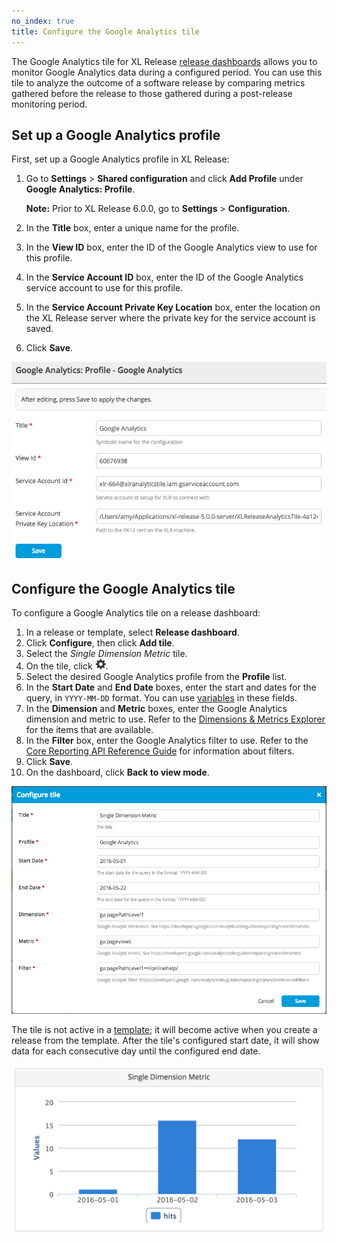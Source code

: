 ```yaml
---
no_index: true
title: Configure the Google Analytics tile
---
```


The Google Analytics tile for XL Release [release dashboards](/xl-release/how-to/using-the-release-dashboard.html) allows you to monitor Google Analytics data during a configured period. You can use this tile to analyze the outcome of a software release by comparing metrics gathered before the release to those gathered during a post-release monitoring period.

## Set up a Google Analytics profile

First, set up a Google Analytics profile in XL Release:

1. Go to **Settings** > **Shared configuration** and click **Add Profile** under **Google Analytics: Profile**.

    **Note:** Prior to XL Release 6.0.0, go to **Settings** > **Configuration**.

2. In the **Title** box, enter a unique name for the profile.
3. In the **View ID** box, enter the ID of the Google Analytics view to use for this profile.
4. In the **Service Account ID** box, enter the ID of the Google Analytics service account to use for this profile.
5. In the **Service Account Private Key Location** box, enter the location on the XL Release server where the private key for the service account is saved.
6. Click **Save**.

![Google Analytics profile configuration](../images/google-analytics-profile.png)

## Configure the Google Analytics tile

To configure a Google Analytics tile on a release dashboard:

1. In a release or template, select **Release dashboard**.
1. Click **Configure**, then click **Add tile**.
1. Select the _Single Dimension Metric_ tile.
1. On the tile, click ![Configure icon](/images/button_configure_tile.png).
1. Select the desired Google Analytics profile from the **Profile** list.
1. In the **Start Date** and **End Date** boxes, enter the start and dates for the query, in `YYYY-MM-DD` format. You can use [variables](/xl-release/how-to/create-release-variables.html) in these fields.
1. In the **Dimension** and **Metric** boxes, enter the Google Analytics dimension and metric to use. Refer to the [Dimensions & Metrics Explorer](https://developers.google.com/analytics/devguides/reporting/core/dimsmets) for the items that are available.
1. In the **Filter** box, enter the Google Analytics filter to use. Refer to the [Core Reporting API Reference Guide](https://developers.google.com/analytics/devguides/reporting/core/v3/reference#filters) for information about filters.
1. Click **Save**.
1. On the dashboard, click **Back to view mode**.

![Google Analytics tile configuration](../images/google-analytics-tile-configuration.png)

The tile is not active in a [template](/xl-release/how-to/create-a-release-template.html); it will become active when you create a release from the template. After the tile's configured start date, it will show data for each consecutive day until the configured end date.

![Google Analytics sample tile](../images/google-analytics-tile-sample-data.png)
